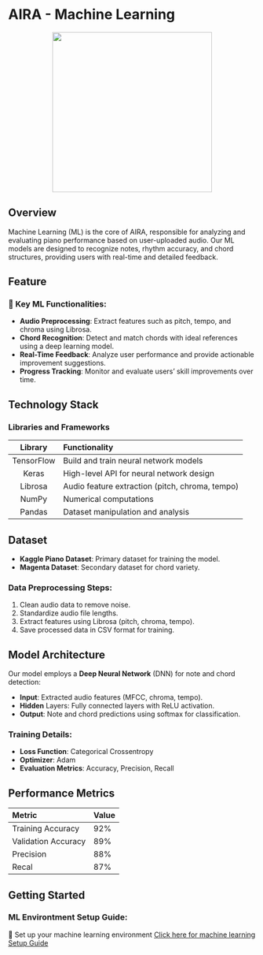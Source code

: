 # AIRA - Machine Learning

<p align="center" ><img src="https://upload.wikimedia.org/wikipedia/commons/thumb/a/ab/TensorFlow_logo.svg/512px-TensorFlow_logo.svg.png?20211220215155" width="325"/> </p>

## Overview

Machine Learning (ML) is the core of AIRA, responsible for analyzing and evaluating piano performance based on user-uploaded audio. Our ML models are designed to recognize notes, rhythm accuracy, and chord structures, providing users with real-time and detailed feedback.

## Feature
### 🎯 Key ML Functionalities:
- **Audio Preprocessing**: Extract features such as pitch, tempo, and chroma using Librosa.
- **Chord Recognition**: Detect and match chords with ideal references using a deep learning model.
- **Real-Time Feedback**: Analyze user performance and provide actionable improvement suggestions.
- **Progress Tracking**: Monitor and evaluate users’ skill improvements over time.

## Technology Stack
### Libraries and Frameworks
| Library        | Functionality              |
|:------------------:|:--------------------------|
| TensorFlow         | Build and train neural network models           | 
| Keras              | High-level API for neural network design        | 
| Librosa            | Audio feature extraction (pitch, chroma, tempo) | 
| NumPy              | Numerical computations                          | 
| Pandas             | Dataset manipulation and analysis               | 

## Dataset
- **Kaggle Piano Dataset**: Primary dataset for training the model.
- **Magenta Dataset**: Secondary dataset for chord variety.

### Data Preprocessing Steps:
1. Clean audio data to remove noise.
2. Standardize audio file lengths.
3. Extract features using Librosa (pitch, chroma, tempo).
4. Save processed data in CSV format for training.

## Model Architecture
Our model employs a **Deep Neural Network** (DNN) for note and chord detection:
- **Input**: Extracted audio features (MFCC, chroma, tempo).
- **Hidden** Layers: Fully connected layers with ReLU activation.
- **Output**: Note and chord predictions using softmax for classification.
### Training Details:
- **Loss Function**: Categorical Crossentropy
- **Optimizer**: Adam
- **Evaluation Metrics**: Accuracy, Precision, Recall

## Performance Metrics
| Metric              | Value              |
|:------------------  |:--------------------------|
| Training Accuracy   | 92%        | 
| Validation Accuracy | 89%        | 
| Precision           | 88%        | 
| Recal               | 87%        | 

## Getting Started 
### ML Environtment Setup Guide:
🚀 Set up your machine learning environment
[Click here for machine learning Setup Guide](https://github.com/TCHWG/)




